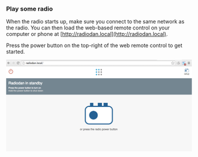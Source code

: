 ### Play some radio

When the radio starts up, make sure you connect to the same network as the radio. You can then load the web-based remote control on your computer or phone at [http://radiodan.local](http://radiodan.local).

Press the power button on the top-right of the web remote control to get started.

<img src="/assets/radiodan_magic_off_screenshot.png" alt="Screenshot of the 
default radiodan app in a browser"/>


<!-- Raspberry Pi with wifi: troubleshooting -->
